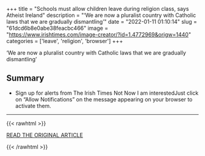 +++
title = "Schools must allow children leave during religion class, says Atheist Ireland"
description = "‘We are now a pluralist country with Catholic laws that we are gradually dismantling’"
date = "2022-01-11 01:10:14"
slug = "61dcd6b8e0abe38feacbc466"
image = "https://www.irishtimes.com/image-creator/?id=1.4772969&origw=1440"
categories = ['leave', 'religion', 'browser']
+++

‘We are now a pluralist country with Catholic laws that we are gradually dismantling’

## Summary

- Sign up for alerts from The Irish Times Not Now I am interestedJust click on “Allow Notifications” on the message appearing on your browser to activate them.

---

{{< rawhtml >}}
  <p class="article-category">
    <a target="_blank" href="https://www.irishtimes.com/news/social-affairs/religion-and-beliefs/schools-must-allow-children-leave-during-religion-class-says-atheist-ireland-1.4772979">READ THE ORIGINAL ARTICLE</a>
  </p>
{{< /rawhtml >}}
